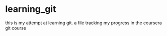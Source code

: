 # learning_git
this is my attempt at learning git. a file tracking my progress in the coursera git course
